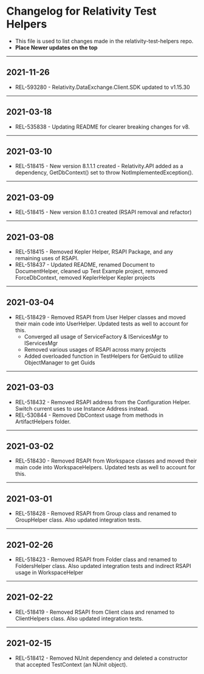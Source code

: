 # Changelog for Relativity Test Helpers

- This file is used to list changes made in the relativity-test-helpers repo.
- **Place Newer updates on the top**

-------------------------

## 2021-11-26

- REL-593280 - Relativity.DataExchange.Client.SDK updated to v1.15.30

-------------------------

## 2021-03-18

- REL-535838 - Updating README for clearer breaking changes for v8.


-------------------------

## 2021-03-10

- REL-518415 - New version 8.1.1.1 created - Relativity.API added as a dependency, GetDbContext() set to throw NotImplementedException().

-------------------------

## 2021-03-09

- REL-518415 - New version 8.1.0.1 created (RSAPI removal and refactor)

-------------------------

## 2021-03-08

- REL-518415 - Removed Kepler Helper, RSAPI Package, and any remaining uses of RSAPI.
- REL-518437 - Updated README, renamed Document to DocumentHelper, cleaned up Test Example project, removed ForceDbContext, removed KeplerHelper Kepler projects

-------------------------

## 2021-03-04

- REL-518429 - Removed RSAPI from User Helper classes and moved their main code into UserHelper.  Updated tests as well to account for this.
  - Converged all usage of ServiceFactory & IServicesMgr to IServicesMgr
  - Removed various usages of RSAPI across many projects
  - Added overloaded function in TestHelpers for GetGuid to utilize ObjectManager to get Guids

-------------------------

## 2021-03-03

- REL-518432 - Removed RSAPI address from the Configuration Helper. Switch current uses to use Instance Address instead.
- REL-530844 - Removed DbContext usage from methods in ArtifactHelpers folder.

-------------------------

## 2021-03-02

- REL-518430 - Removed RSAPI from Workspace classes and moved their main code into WorkspaceHelpers.  Updated tests as well to account for this.

-------------------------

## 2021-03-01

- REL-518428 - Removed RSAPI from Group class and renamed to GroupHelper class. Also updated integration tests.

-------------------------

## 2021-02-26

- REL-518423 - Removed RSAPI from Folder class and renamed to FoldersHelper class. Also updated integration tests and indirect RSAPI usage in WorkspaceHelper

-------------------------

## 2021-02-22

- REL-518419 - Removed RSAPI from Client class and renamed to ClientHelpers class. Also updated integration tests.

-------------------------

## 2021-02-15

- REL-518412 - Removed NUnit dependency and deleted a constructor that accepted TestContext (an NUnit object).

